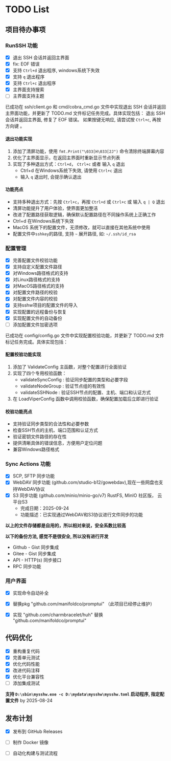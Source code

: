 # TODO List

## 项目待办事项

### RunSSH 功能
- [x] 退出 SSH 会话并返回主界面
- [x] fix: EOF 错误
- [x] 支持 `Ctrl+d` 退出程序, windows系统下失效
- [x] 支持 `q` 退出程序 
- [x] 支持 `Ctrl+c` 退出程序
- [x] 主界面支持搜索  
- [ ] 主界面支持主题  

已成功在 ssh/client.go 和 cmd/cobra_cmd.go 文件中实现退出 SSH 会话并返回主界面功能，并更新了 TODO.md 文件标记任务完成。具体实现包括：
退出 SSH 会话并返回主界面, 修复了 EOF 错误。 
如果按键无响应, 请尝试按 `Ctrl+c`, 再按 方向键 。

#### 退出功能实现
1. 添加了清屏功能，使用 `fmt.Print("\033[H\033[2J")` 命令清除终端屏幕内容
2. 优化了主界面显示，在返回主界面时重新显示节点列表
3. 实现了多种退出方式：`Ctrl+d`， `Ctrl+c` 或者 输入 `q` 退出
   - Ctrl+d 在Windows系统下失效, 请使用 `Ctrl+c` 退出
   - 输入 `q` 退出时, 会提示确认退出

#### 功能亮点
- 支持多种退出方式：先按 `Ctrl+c`，再按 `Ctrl+d`  或  `Ctrl+c`  或 输入 `q | Q` 退出
- 清屏功能提升了用户体验，使界面更加整洁
- 改进了配置路径获取逻辑，确保默认配置路径在不同操作系统上正确工作
- Ctrl+d 在Windows系统下失效
- MacOS 系统下的配置文件，无须修改，就可以直接在其他系统中使用
- 配置文件中`sshkey`的路径, 支持 `~` 展开路径, 如: `~/.ssh/id_rsa`


### 配置管理
- [x] 完善配置文件校验功能
- [x] 支持自定义配置文件路径
- [x] 对Windows路径格式的支持
- [x] 对Linux路径格式的支持
- [x] 对MacOS路径格式的支持
- [x] 对配置文件路径的校验
- [x] 对配置文件内容的校验
- [x] 支持sshw项目的配置文件的导入
- [x] 实现配置的远程备份与恢复
- [x] 实现配置文件的自动备份
- [ ] 添加配置文件加密选项

已成功在 config/config.go 文件中实现配置校验功能，并更新了 TODO.md 文件标记任务完成。具体实现包括：

#### 配置校验功能实现
1. 添加了 ValidateConfig 主函数，对整个配置进行全面验证
2. 实现了四个专用校验函数：
   - validateSyncConfig : 验证同步配置的类型和必要字段
   - validateNodeGroup : 验证节点组的有效性
   - validateSSHNode : 验证SSH节点的配置、主机、端口和认证方式
3. 在 LoadViperConfig 函数中调用校验函数，确保配置加载后立即进行验证

#### 校验功能亮点
- 支持验证同步类型的合法性和必要参数
- 检查SSH节点的主机、端口范围和认证方式
- 验证密钥文件路径的存在性
- 提供清晰具体的错误信息，方便用户定位问题
- 兼容Windows路径格式


### Sync Actions 功能
- [x] SCP, SFTP 同步功能
- [x] WebDAV 同步功能 (github.com/studio-b12/gowebdav),现在一些网盘也支持WebDAV协议
- [x] S3 同步功能 (github.com/minio/minio-go/v7) RustFS, MinIO 社区版， 云平台S3
    - 完成日期：2025-09-24
    - 功能描述：已实现通过WebDAV和S3协议进行文件同步的功能

**以上的文件存储都是自用的，所以相对来说，安全系数比较高**

**以下的备份方法, 感觉不是很安全, 所以没有进行开发**

- Github - Gist 同步集成
- Gitee - Gist 同步集成
- API - HTTP(s) 同步接口
- RPC 同步功能

### 用户界面
- [x] 实现命令自动补全
- [x] 替换pkg "github.com/manifoldco/promptui" （此项目已经停止维护）
- [x] 实现 "github.com/charmbracelet/huh" 替换 "github.com/manifoldco/promptui"


## 代码优化
- [x] 重构重复代码
- [x] 完善单元测试
- [x] 优化代码性能
- [x] 改进代码注释
- [x] 优化平台兼容性
- [ ] 添加集成测试

**支持 `D:\sbin\mysshw.exe -c D:\mydata\mysshw\mysshw.toml` 启动程序, 指定配置文件** by 2025-08-24

## 发布计划
- [x] 发布到 GitHub Releases
- [ ] 制作 Docker 镜像
- [ ] 自动化构建与测试流程

